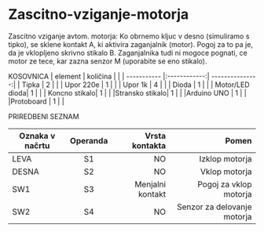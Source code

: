 # Zascitno-vziganje-motorja
Zascitno vziganje avtom. motorja: Ko obrnemo kljuc v desno (simuliramo s tipko), se sklene kontakt A, ki aktivira zaganjalnik (motor). Pogoj za to pa je, da je vklopljeno skrivno stikalo B. Zaganjalnika tudi ni mogoce pognati, ce motor ze tece, kar zazna senzor M (uporabite se eno stikalo).

KOSOVNICA
| element     | količina     |                 |
| ----------- |:------------:| ---------------:|
| Tipka       |    2         |                 |
| Upor 220e   |    1         |                 |
|  Upor 1k    |    4         |                 |
| Dioda       |    1         |                 |
| Motor/LED dioda|   1       |                 |
|  Koncno stikalo|   1       |                 |
|Stransko stikalo|   1       |                 |
|Arduino UNO     |   1       |                 |
|Protoboard      |   1       |                 |

PRIREDBENI SEZNAM

| Oznaka v načrtu     | Operanda     |   Vrsta kontakta   |   Pomen|
| ----------- |:------------:| ---------------:|-----------------:|
|LEVA         |           S1   |  NO               |    Izklop motorja         |
|DESNA        |      S2        |    NO             |    Vklop motorja         |
|SW1          |        S3      |  Menjalni kontakt |    Pogoj za vklop motorja         |
|SW2          |          S4    |      NO           |    Senzor za delovanje motorja         |
